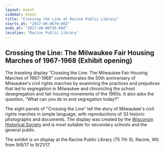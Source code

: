 ```yaml
---
layout: event
sidebar: event
title: "Crossing the Line at Racine Public Library"
starts_at: "2017-09-06T9:00Z"
ends_at: "2017-09-06T20:00Z"
location: "Racine Public Library"
---
```


## Crossing the Line: The Milwaukee Fair Housing Marches of 1967-1968 (Exhibit opening) 

The traveling display "Crossing the Line: The Milwaukee Fair Housing Marches of 1967-1968" commemorates the 50th anniversary of Milwaukee's civil rights marches by examining the practices and prejudices that led to segregation in Milwaukee and chronicling the school desegregation and fair housing movements of the 1960s. It also asks the question, "What can you do to end segregation today?"
 
The eight panels of "Crossing the Line" tell the story of Milwaukee's civil rights marches in simple language, with reproductions of 33 historic photographs and documents. The display was created by the [Wisconsin Historical Society](https://www.wisconsinhistory.org//Records/Article/CS15090) and is most suitable for secondary schools and the general public.
 
The exhibit is on display at the Racine Public Library (75 7th St, Racine, WI) from 9/6/17 to 9/21/17.
